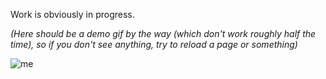 Work is obviously in progress.

*(Here should be a demo gif by the way (which don't work roughly half the time), so if you don't see anything, try to reload a page or something)*

![me](https://i.postimg.cc/LXLYzjG3/03f.gif)